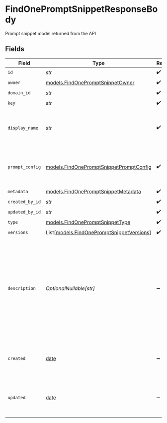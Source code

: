 # FindOnePromptSnippetResponseBody

Prompt snippet model returned from the API


## Fields

| Field                                                                                                                                                              | Type                                                                                                                                                               | Required                                                                                                                                                           | Description                                                                                                                                                        |
| ------------------------------------------------------------------------------------------------------------------------------------------------------------------ | ------------------------------------------------------------------------------------------------------------------------------------------------------------------ | ------------------------------------------------------------------------------------------------------------------------------------------------------------------ | ------------------------------------------------------------------------------------------------------------------------------------------------------------------ |
| `id`                                                                                                                                                               | *str*                                                                                                                                                              | :heavy_check_mark:                                                                                                                                                 | N/A                                                                                                                                                                |
| `owner`                                                                                                                                                            | [models.FindOnePromptSnippetOwner](../models/findonepromptsnippetowner.md)                                                                                         | :heavy_check_mark:                                                                                                                                                 | N/A                                                                                                                                                                |
| `domain_id`                                                                                                                                                        | *str*                                                                                                                                                              | :heavy_check_mark:                                                                                                                                                 | N/A                                                                                                                                                                |
| `key`                                                                                                                                                              | *str*                                                                                                                                                              | :heavy_check_mark:                                                                                                                                                 | N/A                                                                                                                                                                |
| `display_name`                                                                                                                                                     | *str*                                                                                                                                                              | :heavy_check_mark:                                                                                                                                                 | The prompt snippet’s name, meant to be displayable in the UI.                                                                                                      |
| `prompt_config`                                                                                                                                                    | [models.FindOnePromptSnippetPromptConfig](../models/findonepromptsnippetpromptconfig.md)                                                                           | :heavy_check_mark:                                                                                                                                                 | A list of messages compatible with the openAI schema                                                                                                               |
| `metadata`                                                                                                                                                         | [models.FindOnePromptSnippetMetadata](../models/findonepromptsnippetmetadata.md)                                                                                   | :heavy_check_mark:                                                                                                                                                 | N/A                                                                                                                                                                |
| `created_by_id`                                                                                                                                                    | *str*                                                                                                                                                              | :heavy_check_mark:                                                                                                                                                 | N/A                                                                                                                                                                |
| `updated_by_id`                                                                                                                                                    | *str*                                                                                                                                                              | :heavy_check_mark:                                                                                                                                                 | N/A                                                                                                                                                                |
| `type`                                                                                                                                                             | [models.FindOnePromptSnippetType](../models/findonepromptsnippettype.md)                                                                                           | :heavy_check_mark:                                                                                                                                                 | N/A                                                                                                                                                                |
| `versions`                                                                                                                                                         | List[[models.FindOnePromptSnippetVersions](../models/findonepromptsnippetversions.md)]                                                                             | :heavy_check_mark:                                                                                                                                                 | N/A                                                                                                                                                                |
| `description`                                                                                                                                                      | *OptionalNullable[str]*                                                                                                                                            | :heavy_minus_sign:                                                                                                                                                 | The prompt snippet’s description, meant to be displayable in the UI. Use this field to optionally store a long form explanation of the prompt for your own purpose |
| `created`                                                                                                                                                          | [date](https://docs.python.org/3/library/datetime.html#date-objects)                                                                                               | :heavy_minus_sign:                                                                                                                                                 | The date and time the resource was created                                                                                                                         |
| `updated`                                                                                                                                                          | [date](https://docs.python.org/3/library/datetime.html#date-objects)                                                                                               | :heavy_minus_sign:                                                                                                                                                 | The date and time the resource was last updated                                                                                                                    |